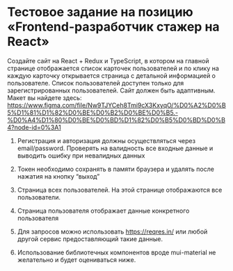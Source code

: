 # Тестовое задание на позицию «Frontend-разработчик стажер на React»

  Создайте сайт на React + Redux и TypeScript, в котором на главной странице отображается список карточек пользователей и по клику на каждую карточку открывается страница с детальной информацией о пользователе. Список пользователей доступен только для зарегистрированных пользователей. Сайт должен быть адаптивным. Макет вы найдете здесь:
https://www.figma.com/file/Nw9TJYCeh8Tmi9cX3KxyqO/%D0%A2%D0%B5%D1%81%D1%82%D0%BE%D0%B2%D0%BE%D0%B5.-%D0%A4%D1%80%D0%BE%D0%BD%D1%82%D0%B5%D0%BD%D0%B4?node-id=0%3A1

1. Регистрация и авторизация должны осуществляться через email/password. Проверять на валидность все входные данные и выводить ошибку при невалидных данных

2. Токен необходимо сохранять в памяти браузера и удалять после нажатия на кнопку “выход”

3. Страница всех пользователей. На этой странице отображаются все пользователи.

4. Страница пользователя отображает данные конкретного пользователя

5. Для запросов можно использовать https://reqres.in/ или любой другой сервис предоставляющий такие данные. 

6. Использование библиотечных компонентов вроде mui-material не желательно и будет оцениваться ниже.
